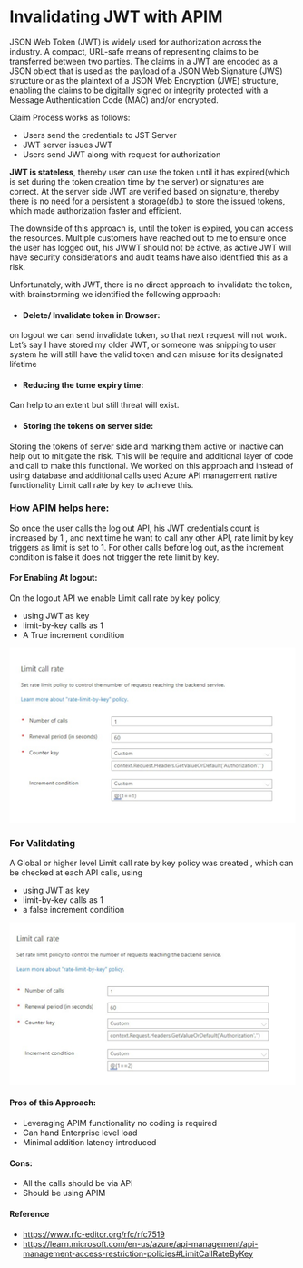 # Invalidating JWT with APIM

JSON Web Token (JWT) is widely used for authorization across the industry. A compact, URL-safe means of representing claims to be transferred between two parties.  The claims in a JWT are encoded as a JSON object that is used as the payload of a JSON Web Signature (JWS) structure or as the plaintext of a JSON Web Encryption (JWE) structure, enabling the claims to be digitally signed or integrity protected with a Message Authentication Code (MAC) and/or encrypted.
  
Claim Process works as follows:
-	Users send the credentials to JST Server
-	JWT server issues JWT
-	Users send JWT along with request for authorization

**JWT is stateless**, thereby user can use the token until it has expired(which is set during the token creation time by the server) or signatures are correct. At the server side JWT are verified based on signature, thereby there is no need for a persistent a storage(db.) to store the issued tokens, which made authorization faster and efficient. 
  
The downside of this approach is, until the token is expired, you can access the resources.  Multiple customers have reached out to me  to ensure once the user has logged out, his JWWT should not be active, as active JWT will have security considerations and audit teams have also identified this as a risk. 
  
Unfortunately, with JWT, there is no direct approach to invalidate the token, with brainstorming we identified the following approach:
-	#### Delete/ Invalidate token in Browser: 
on logout we can send invalidate token, so that next request will not work. Let’s say I have stored my older JWT, or someone was snipping to user system he will still have the valid token and can misuse for its designated lifetime
-	#### Reducing the tome expiry time:  
Can help to an extent but still threat will exist.
-	#### Storing the tokens on server side:
Storing the tokens of server side and marking them active or inactive can help out to mitigate the risk. This will be require and additional layer of code and call to make this functional. We worked on this approach and instead of using database and additional calls used Azure API management native functionality Limit call rate by key to achieve this.
  
### How APIM helps here:
So once the user calls the log out API, his JWT credentials count is increased by 1 , and next time he want to call any other API, rate limit by key triggers as limit is set to 1. 
For other calls before log out, as the increment condition is false  it does not trigger the rete limit by key. 
#### For Enabling At logout: 
On the logout API we enable Limit call rate by key policy, 
-	using JWT as key 
-	limit-by-key calls as 1
-	A True increment condition

 ![Logout Policy](https://github.com/hmntrathore/hmntrathore.github.io/blob/main/logout.svg)
 
### For Valitdating
A Global or higher level Limit call rate by key policy was created , which can be checked at each API calls, using
-	using JWT as key 
-	limit-by-key calls as 1
-	a false increment condition

 ![validating policy](https://github.com/hmntrathore/hmntrathore.github.io/blob/main/validate.svg)
#### Pros of this Approach:
-	Leveraging APIM functionality no coding is required
-	Can hand Enterprise level load 
-	Minimal addition latency introduced
#### Cons:
-	All the calls should be via API
-	Should be using APIM

#### Reference 
- https://www.rfc-editor.org/rfc/rfc7519
- https://learn.microsoft.com/en-us/azure/api-management/api-management-access-restriction-policies#LimitCallRateByKey


